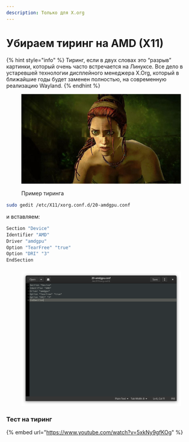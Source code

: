 ```yaml
---
description: Только для X.org
---
```


# Убираем тиринг на AMD (X11)

{% hint style="info" %}
Тиринг, если в двух словах это “разрыв” картинки, который очень часто встречается на Линуксе. Все дело в устаревшей технологии дисплейного менеджера X.Org, который в ближайшие годы будет заменен полностью, на современную реализацию Wayland.
{% endhint %}

<figure><img src="../../.gitbook/assets/Tearing-dello-schermo-o-input-lag.jpg" alt=""><figcaption><p>Пример тиринга</p></figcaption></figure>

```bash
sudo gedit /etc/X11/xorg.conf.d/20-amdgpu.conf
```

и вставляем:

```bash
Section "Device"
Identifier "AMD"
Driver "amdgpu"
Option "TearFree" "true"
Option "DRI" "3"
EndSection
```

###

<figure><img src="../../.gitbook/assets/Снимок экрана от 2023-08-18 08-48-09.png" alt=""><figcaption></figcaption></figure>

### Тест на тиринг

{% embed url="https://www.youtube.com/watch?v=5xkNy9gfKOg" %}
